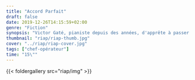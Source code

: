 ```yaml
---
title: "Accord Parfait"
draft: false
date: 2019-12-26T14:15:59+02:00
genre: "Fiction"
synopsis: "Victor Gaté, pianiste depuis des années, d'apprête à passer le plus grand concours de piano du monde. Alors qu'il s'exerce, il est victime d'un AVC."
thumbnail: "riap/riap-thumb.jpg"
cover: "../riap/riap-cover.jpg"
tags: ["chef-opérateur"]
time: "15\""
---
```


{{< foldergallery src="riap/img" >}}

